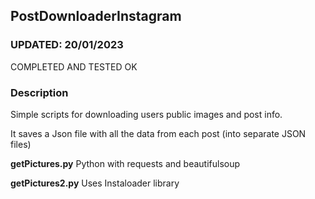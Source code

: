 ## PostDownloaderInstagram

### UPDATED: 20/01/2023

COMPLETED AND TESTED OK

### Description

Simple scripts for downloading users public images and post info.

It saves a Json file with all the data from each post (into separate JSON files)

**getPictures.py**
Python with requests and beautifulsoup

**getPictures2.py**
Uses Instaloader library
